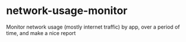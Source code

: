 # network-usage-monitor
Monitor network usage (mostly internet traffic) by app, over a period of time, and make a nice report
